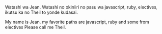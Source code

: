 Watashi wa Jean. Watashi no okiniiri no pasu wa javascript, ruby, 
electives, ikutsu ka no
Theil  to yonde kudasai.

My name is Jean. my favorite paths are javascript, ruby and some 
from electives
Please call me Theil.
